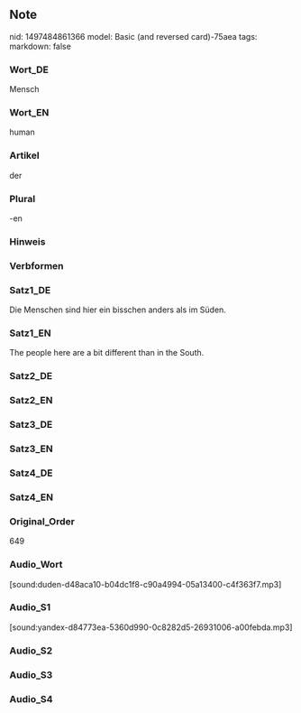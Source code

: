 ## Note
nid: 1497484861366
model: Basic (and reversed card)-75aea
tags: 
markdown: false

### Wort_DE
Mensch

### Wort_EN
human

### Artikel
der

### Plural
-en

### Hinweis


### Verbformen


### Satz1_DE
Die Menschen sind hier ein bisschen anders als im Süden.

### Satz1_EN
The people here are a bit different than in the South.

### Satz2_DE


### Satz2_EN


### Satz3_DE


### Satz3_EN


### Satz4_DE


### Satz4_EN


### Original_Order
649

### Audio_Wort
[sound:duden-d48aca10-b04dc1f8-c90a4994-05a13400-c4f363f7.mp3]

### Audio_S1
[sound:yandex-d84773ea-5360d990-0c8282d5-26931006-a00febda.mp3]

### Audio_S2


### Audio_S3


### Audio_S4

